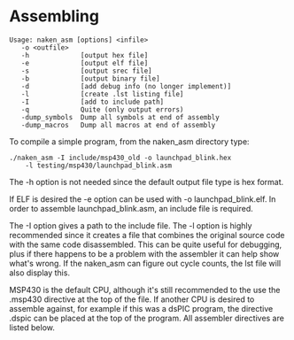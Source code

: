 Assembling
==========

    Usage: naken_asm [options] <infile>
       -o <outfile>
       -h             [output hex file]
       -e             [output elf file]
       -s             [output srec file]
       -b             [output binary file]
       -d             [add debug info (no longer implement)]
       -l             [create .lst listing file]
       -I             [add to include path]
       -q             Quite (only output errors)
       -dump_symbols  Dump all symbols at end of assembly
       -dump_macros   Dump all macros at end of assembly

To compile a simple program, from the naken_asm directory type:

    ./naken_asm -I include/msp430_old -o launchpad_blink.hex
        -l testing/msp430/launchpad_blink.asm

The -h option is not needed since the default output file type is hex format.

If ELF is desired the -e option can be used with -o launchpad_blink.elf.
In order to assemble launchpad_blink.asm, an include file is required.

The -I option gives a path to the include file.  The -l option is highly
recommended since it creates a file that combines the original source code
with the same code disassembled.  This can be quite useful for debugging,
plus if there happens to be a problem with the assembler it can help show
what's wrong.  If the naken_asm can figure out cycle counts, the lst file
will also display this.

MSP430 is the default CPU, although it's still recommended to the use the
.msp430 directive at the top of the file.  If another CPU is desired to
assemble against, for example if this was a dsPIC program, the directive
.dspic can be placed at the top of the program.  All assembler directives
are listed below.


